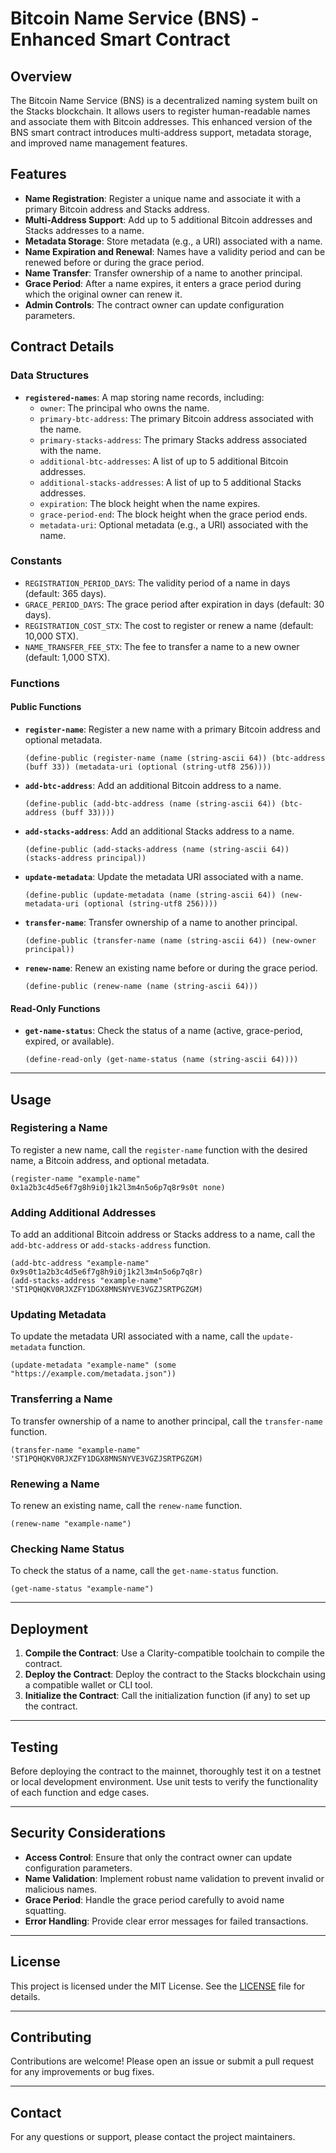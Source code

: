 # Bitcoin Name Service (BNS) - Enhanced Smart Contract

## Overview

The Bitcoin Name Service (BNS) is a decentralized naming system built on the Stacks blockchain. It allows users to register human-readable names and associate them with Bitcoin addresses. This enhanced version of the BNS smart contract introduces multi-address support, metadata storage, and improved name management features.

## Features

- **Name Registration**: Register a unique name and associate it with a primary Bitcoin address and Stacks address.
- **Multi-Address Support**: Add up to 5 additional Bitcoin addresses and Stacks addresses to a name.
- **Metadata Storage**: Store metadata (e.g., a URI) associated with a name.
- **Name Expiration and Renewal**: Names have a validity period and can be renewed before or during the grace period.
- **Name Transfer**: Transfer ownership of a name to another principal.
- **Grace Period**: After a name expires, it enters a grace period during which the original owner can renew it.
- **Admin Controls**: The contract owner can update configuration parameters.

## Contract Details

### Data Structures

- **`registered-names`**: A map storing name records, including:
  - `owner`: The principal who owns the name.
  - `primary-btc-address`: The primary Bitcoin address associated with the name.
  - `primary-stacks-address`: The primary Stacks address associated with the name.
  - `additional-btc-addresses`: A list of up to 5 additional Bitcoin addresses.
  - `additional-stacks-addresses`: A list of up to 5 additional Stacks addresses.
  - `expiration`: The block height when the name expires.
  - `grace-period-end`: The block height when the grace period ends.
  - `metadata-uri`: Optional metadata (e.g., a URI) associated with the name.

### Constants

- `REGISTRATION_PERIOD_DAYS`: The validity period of a name in days (default: 365 days).
- `GRACE_PERIOD_DAYS`: The grace period after expiration in days (default: 30 days).
- `REGISTRATION_COST_STX`: The cost to register or renew a name (default: 10,000 STX).
- `NAME_TRANSFER_FEE_STX`: The fee to transfer a name to a new owner (default: 1,000 STX).

### Functions

#### Public Functions

- **`register-name`**: Register a new name with a primary Bitcoin address and optional metadata.
  ```clarity
  (define-public (register-name (name (string-ascii 64)) (btc-address (buff 33)) (metadata-uri (optional (string-utf8 256))))
  ```

- **`add-btc-address`**: Add an additional Bitcoin address to a name.
  ```clarity
  (define-public (add-btc-address (name (string-ascii 64)) (btc-address (buff 33))))
  ```

- **`add-stacks-address`**: Add an additional Stacks address to a name.
  ```clarity
  (define-public (add-stacks-address (name (string-ascii 64)) (stacks-address principal))
  ```

- **`update-metadata`**: Update the metadata URI associated with a name.
  ```clarity
  (define-public (update-metadata (name (string-ascii 64)) (new-metadata-uri (optional (string-utf8 256))))
  ```

- **`transfer-name`**: Transfer ownership of a name to another principal.
  ```clarity
  (define-public (transfer-name (name (string-ascii 64)) (new-owner principal))
  ```

- **`renew-name`**: Renew an existing name before or during the grace period.
  ```clarity
  (define-public (renew-name (name (string-ascii 64)))
  ```

#### Read-Only Functions

- **`get-name-status`**: Check the status of a name (active, grace-period, expired, or available).
  ```clarity
  (define-read-only (get-name-status (name (string-ascii 64))))
  ```

---

## Usage

### Registering a Name

To register a new name, call the `register-name` function with the desired name, a Bitcoin address, and optional metadata.

```clarity
(register-name "example-name" 0x1a2b3c4d5e6f7g8h9i0j1k2l3m4n5o6p7q8r9s0t none)
```

### Adding Additional Addresses

To add an additional Bitcoin address or Stacks address to a name, call the `add-btc-address` or `add-stacks-address` function.

```clarity
(add-btc-address "example-name" 0x9s0t1a2b3c4d5e6f7g8h9i0j1k2l3m4n5o6p7q8r)
(add-stacks-address "example-name" 'ST1PQHQKV0RJXZFY1DGX8MNSNYVE3VGZJSRTPGZGM)
```

### Updating Metadata

To update the metadata URI associated with a name, call the `update-metadata` function.

```clarity
(update-metadata "example-name" (some "https://example.com/metadata.json"))
```

### Transferring a Name

To transfer ownership of a name to another principal, call the `transfer-name` function.

```clarity
(transfer-name "example-name" 'ST1PQHQKV0RJXZFY1DGX8MNSNYVE3VGZJSRTPGZGM)
```

### Renewing a Name

To renew an existing name, call the `renew-name` function.

```clarity
(renew-name "example-name")
```

### Checking Name Status

To check the status of a name, call the `get-name-status` function.

```clarity
(get-name-status "example-name")
```

---

## Deployment

1. **Compile the Contract**: Use a Clarity-compatible toolchain to compile the contract.
2. **Deploy the Contract**: Deploy the contract to the Stacks blockchain using a compatible wallet or CLI tool.
3. **Initialize the Contract**: Call the initialization function (if any) to set up the contract.

---

## Testing

Before deploying the contract to the mainnet, thoroughly test it on a testnet or local development environment. Use unit tests to verify the functionality of each function and edge cases.

---

## Security Considerations

- **Access Control**: Ensure that only the contract owner can update configuration parameters.
- **Name Validation**: Implement robust name validation to prevent invalid or malicious names.
- **Grace Period**: Handle the grace period carefully to avoid name squatting.
- **Error Handling**: Provide clear error messages for failed transactions.

---

## License

This project is licensed under the MIT License. See the [LICENSE](LICENSE) file for details.

---

## Contributing

Contributions are welcome! Please open an issue or submit a pull request for any improvements or bug fixes.

---

## Contact

For any questions or support, please contact the project maintainers.
